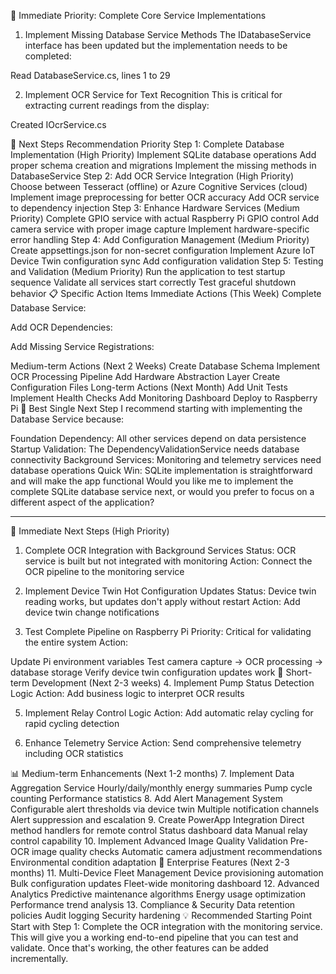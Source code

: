 🎯 Immediate Priority: Complete Core Service Implementations
1. Implement Missing Database Service Methods
The IDatabaseService interface has been updated but the implementation needs to be completed:

Read DatabaseService.cs, lines 1 to 29

2. Implement OCR Service for Text Recognition
This is critical for extracting current readings from the display:

Created IOcrService.cs

🔧 Next Steps Recommendation Priority
Step 1: Complete Database Implementation (High Priority)
Implement SQLite database operations
Add proper schema creation and migrations
Implement the missing methods in DatabaseService
Step 2: Add OCR Service Integration (High Priority)
Choose between Tesseract (offline) or Azure Cognitive Services (cloud)
Implement image preprocessing for better OCR accuracy
Add OCR service to dependency injection
Step 3: Enhance Hardware Services (Medium Priority)
Complete GPIO service with actual Raspberry Pi GPIO control
Add camera service with proper image capture
Implement hardware-specific error handling
Step 4: Add Configuration Management (Medium Priority)
Create appsettings.json for non-secret configuration
Implement Azure IoT Device Twin configuration sync
Add configuration validation
Step 5: Testing and Validation (Medium Priority)
Run the application to test startup sequence
Validate all services start correctly
Test graceful shutdown behavior
📋 Specific Action Items
Immediate Actions (This Week)
Complete Database Service:

Add OCR Dependencies:

Add Missing Service Registrations:

Medium-term Actions (Next 2 Weeks)
Create Database Schema
Implement OCR Processing Pipeline
Add Hardware Abstraction Layer
Create Configuration Files
Long-term Actions (Next Month)
Add Unit Tests
Implement Health Checks
Add Monitoring Dashboard
Deploy to Raspberry Pi
🎯 Best Single Next Step
I recommend starting with implementing the Database Service because:

Foundation Dependency: All other services depend on data persistence
Startup Validation: The DependencyValidationService needs database connectivity
Background Services: Monitoring and telemetry services need database operations
Quick Win: SQLite implementation is straightforward and will make the app functional
Would you like me to implement the complete SQLite database service next, or would you prefer to focus on a different aspect of the application?


---

🎯 Immediate Next Steps (High Priority)
1. Complete OCR Integration with Background Services
Status: OCR service is built but not integrated with monitoring Action: Connect the OCR pipeline to the monitoring service

2. Implement Device Twin Hot Configuration Updates
Status: Device twin reading works, but updates don't apply without restart Action: Add device twin change notifications

3. Test Complete Pipeline on Raspberry Pi
Priority: Critical for validating the entire system Action:

Update Pi environment variables
Test camera capture → OCR processing → database storage
Verify device twin configuration updates work
🚀 Short-term Development (Next 2-3 weeks)
4. Implement Pump Status Detection Logic
Action: Add business logic to interpret OCR results

5. Implement Relay Control Logic
Action: Add automatic relay cycling for rapid cycling detection

6. Enhance Telemetry Service
Action: Send comprehensive telemetry including OCR statistics

📊 Medium-term Enhancements (Next 1-2 months)
7. Implement Data Aggregation Service
Hourly/daily/monthly energy summaries
Pump cycle counting
Performance statistics
8. Add Alert Management System
Configurable alert thresholds via device twin
Multiple notification channels
Alert suppression and escalation
9. Create PowerApp Integration
Direct method handlers for remote control
Status dashboard data
Manual relay control capability
10. Implement Advanced Image Quality Validation
Pre-OCR image quality checks
Automatic camera adjustment recommendations
Environmental condition adaptation
🏢 Enterprise Features (Next 2-3 months)
11. Multi-Device Fleet Management
Device provisioning automation
Bulk configuration updates
Fleet-wide monitoring dashboard
12. Advanced Analytics
Predictive maintenance algorithms
Energy usage optimization
Performance trend analysis
13. Compliance & Security
Data retention policies
Audit logging
Security hardening
💡 Recommended Starting Point
Start with Step 1: Complete the OCR integration with the monitoring service. This will give you a working end-to-end pipeline that you can test and validate. Once that's working, the other features can be added incrementally.